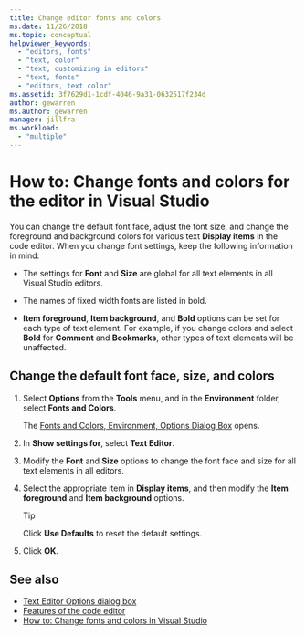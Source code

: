 ```yaml
---
title: Change editor fonts and colors
ms.date: 11/26/2018
ms.topic: conceptual
helpviewer_keywords:
  - "editors, fonts"
  - "text, color"
  - "text, customizing in editors"
  - "text, fonts"
  - "editors, text color"
ms.assetid: 3f7629d1-1cdf-4046-9a31-0632517f234d
author: gewarren
ms.author: gewarren
manager: jillfra
ms.workload:
  - "multiple"
---
```

# How to: Change fonts and colors for the editor in Visual Studio

You can change the default font face, adjust the font size, and change the foreground and background colors for various text **Display items** in the code editor. When you change font settings, keep the following information in mind:

- The settings for **Font** and **Size** are global for all text elements in all Visual Studio editors.

- The names of fixed width fonts are listed in bold.

- **Item foreground**, **Item background**, and **Bold** options can be set for each type of text element. For example, if you change colors and select **Bold** for **Comment** and **Bookmarks**, other types of text elements will be unaffected.

## Change the default font face, size, and colors

1. Select **Options** from the **Tools** menu, and in the **Environment** folder, select **Fonts and Colors**.

     The [Fonts and Colors, Environment, Options Dialog Box](../../ide/reference/fonts-and-colors-environment-options-dialog-box.md) opens.

2. In **Show settings for**, select **Text Editor**.

3. Modify the **Font** and **Size** options to change the font face and size for all text elements in all editors.

4. Select the appropriate item in **Display items**, and then modify the **Item foreground** and **Item background** options.

    > [!TIP]
    > Click **Use Defaults** to reset the default settings.

5. Click **OK**.

## See also

- [Text Editor Options dialog box](../../ide/reference/text-editor-options-dialog-box.md)
- [Features of the code editor](../../ide/writing-code-in-the-code-and-text-editor.md)
- [How to: Change fonts and colors in Visual Studio](../../ide/how-to-change-fonts-and-colors-in-visual-studio.md)
